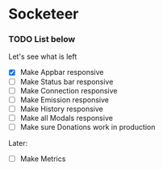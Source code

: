 # Socketeer
### TODO List below

Let's see what is left

- [x] Make Appbar responsive
- [ ] Make Status bar responsive
- [ ] Make Connection responsive
- [ ] Make Emission responsive
- [ ] Make History responsive
- [ ] Make all Modals responsive
- [ ] Make sure Donations work in production

Later:

- [ ] Make Metrics